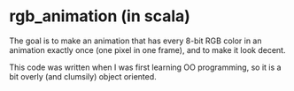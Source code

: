 # rgb_animation (in scala)

The goal is to make an animation that has every 8-bit RGB color in an animation exactly once (one pixel in one frame), and to make it look decent.

This code was written when I was first learning OO programming, so it is a bit overly (and clumsily) object oriented.
